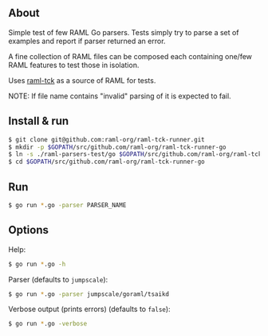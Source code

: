 ## About

Simple test of few RAML Go parsers. Tests simply try to parse a set of examples and report if parser returned an error.

A fine collection of RAML files can be composed each containing one/few RAML features to test those in isolation.

Uses [raml-tck](https://github.com/raml-org/raml-tck/tree/master/tests/raml-1.0) as a source of RAML for tests.

NOTE: If file name contains "invalid" parsing of it is expected to fail.

## Install & run

```sh
$ git clone git@github.com:raml-org/raml-tck-runner.git
$ mkdir -p $GOPATH/src/github.com/raml-org/raml-tck-runner-go
$ ln -s ./raml-parsers-test/go $GOPATH/src/github.com/raml-org/raml-tck-runner-go
$ cd $GOPATH/src/github.com/raml-org/raml-tck-runner-go
```

## Run

```sh
$ go run *.go -parser PARSER_NAME
```

## Options

Help:

```sh
$ go run *.go -h
```

Parser (defaults to `jumpscale`):
```sh
$ go run *.go -parser jumpscale/goraml/tsaikd
```

Verbose output (prints errors) (defaults to `false`):

```sh
$ go run *.go -verbose
```
